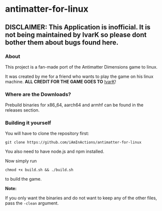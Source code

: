# antimatter-for-linux

## DISCLAIMER: This Application is inofficial. It is not being maintained by IvarK so please dont bother them about bugs found here.

### About

This project is a fan-made port of the Antimatter Dimensions game to linux.

It was created by me for a friend who wants to play the game on his linux machine. **ALL CREDIT FOR THE GAME GOES TO** [IvarK](https://github.com/IvarK/IvarK.github.io/)!

### Where are the Downloads?

Prebuild binaries for x86_64, aarch64 and armhf can be found in the releases section.

### Building it yourself

You will have to clone the repository first:

`git clone https://github.com/iAmInActions/antimatter-for-linux`

You also need to have node.js and npm installed.

Now simply run

`chmod +x build.sh && ./build.sh`

to build the game.

**Note:**

If you only want the binaries and do not want to keep any of the other files, pass the `-clean` argument.
